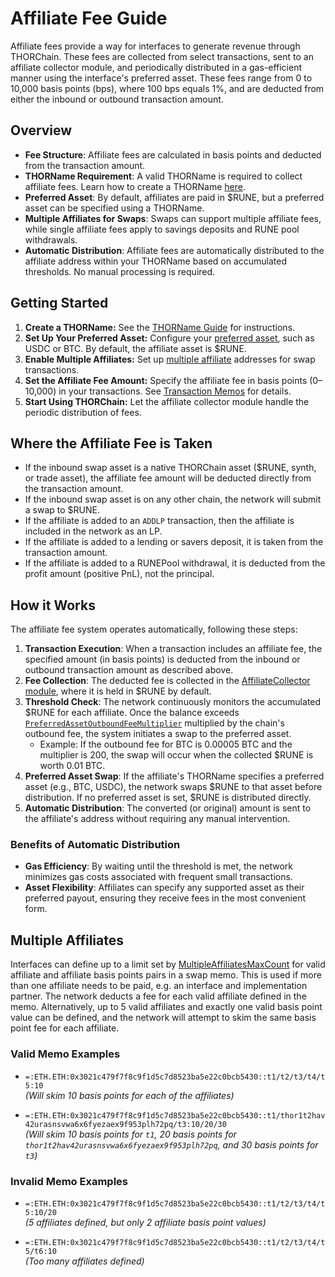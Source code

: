 # Affiliate Fee Guide

Affiliate fees provide a way for interfaces to generate revenue through THORChain. These fees are collected from select transactions, sent to an affiliate collector module, and periodically distributed in a gas-efficient manner using the interface's preferred asset. These fees range from 0 to 10,000 basis points (bps), where 100 bps equals 1%, and are deducted from either the inbound or outbound transaction amount.

## Overview

- **Fee Structure**: Affiliate fees are calculated in basis points and deducted from the transaction amount.
- **THORName Requirement**: A valid THORName is required to collect affiliate fees. Learn how to create a THORName [here](./thorname-guide.md).
- **Preferred Asset**: By default, affiliates are paid in $RUNE, but a preferred asset can be specified using a THORName.
- **Multiple Affiliates for Swaps**: Swaps can support multiple affiliate fees, while single affiliate fees apply to savings deposits and RUNE pool withdrawals.
- **Automatic Distribution**: Affiliate fees are automatically distributed to the affiliate address within your THORName based on accumulated thresholds. No manual processing is required.

## Getting Started

1. **Create a THORName:** See the [THORName Guide](./thorname-guide.md) for instructions.
1. **Set Up Your Preferred Asset:** Configure your [preferred asset](./thorname-guide.md#preferred-asset-for-affiliate-fees), such as USDC or BTC. By default, the affiliate asset is $RUNE.
1. **Enable Multiple Affiliates:** Set up [multiple affiliate](#multiple-affiliates) addresses for swap transactions.
1. **Set the Affiliate Fee Amount:** Specify the affiliate fee in basis points (0–10,000) in your transactions. See [Transaction Memos](../concepts/memos.md) for details.
1. **Start Using THORChain:** Let the affiliate collector module handle the periodic distribution of fees.

## Where the Affiliate Fee is Taken

- If the inbound swap asset is a native THORChain asset ($RUNE, synth, or trade asset), the affiliate fee amount will be deducted directly from the transaction amount.
- If the inbound swap asset is on any other chain, the network will submit a swap to $RUNE.
- If the affiliate is added to an `ADDLP` transaction, then the affiliate is included in the network as an LP.
- If the affiliate is added to a lending or savers deposit, it is taken from the transaction amount.
- If the affiliate is added to a RUNEPool withdrawal, it is deducted from the profit amount (positive PnL), not the principal.

## How it Works

The affiliate fee system operates automatically, following these steps:

1. **Transaction Execution**: When a transaction includes an affiliate fee, the specified amount (in basis points) is deducted from the inbound or outbound transaction amount as described above.
1. **Fee Collection**: The deducted fee is collected in the [AffiliateCollector module](https://thornode.ninerealms.com/thorchain/balance/module/affiliate_collector), where it is held in $RUNE by default.
1. **Threshold Check**: The network continuously monitors the accumulated $RUNE for each affiliate. Once the balance exceeds [`PreferredAssetOutboundFeeMultiplier`](../mimir.md#fee-management) multiplied by the chain's outbound fee, the system initiates a swap to the preferred asset.
   - Example: If the outbound fee for BTC is 0.00005 BTC and the multiplier is 200, the swap will occur when the collected $RUNE is worth 0.01 BTC.
1. **Preferred Asset Swap**: If the affiliate's THORName specifies a preferred asset (e.g., BTC, USDC), the network swaps $RUNE to that asset before distribution. If no preferred asset is set, $RUNE is distributed directly.
1. **Automatic Distribution**: The converted (or original) amount is sent to the affiliate's address without requiring any manual intervention.

### Benefits of Automatic Distribution

- **Gas Efficiency**: By waiting until the threshold is met, the network minimizes gas costs associated with frequent small transactions.
- **Asset Flexibility**: Affiliates can specify any supported asset as their preferred payout, ensuring they receive fees in the most convenient form.

## Multiple Affiliates

Interfaces can define up to a limit set by [MultipleAffiliatesMaxCount](../mimir.md) for valid affiliate and affiliate basis points pairs in a swap memo. This is used if more than one affiliate needs to be paid, e.g. an interface and implementation partner.
The network deducts a fee for each valid affiliate defined in the memo. Alternatively, up to 5 valid affiliates and exactly one valid basis point value can be defined, and the network will attempt to skim the same basis point fee for each affiliate.

### Valid Memo Examples

- `=:ETH.ETH:0x3021c479f7f8c9f1d5c7d8523ba5e22c0bcb5430::t1/t2/t3/t4/t5:10`  
  _(Will skim 10 basis points for each of the affiliates)_

- `=:ETH.ETH:0x3021c479f7f8c9f1d5c7d8523ba5e22c0bcb5430::t1/thor1t2hav42urasnsvwa6x6fyezaex9f953plh72pq/t3:10/20/30`  
  _(Will skim 10 basis points for `t1`, 20 basis points for `thor1t2hav42urasnsvwa6x6fyezaex9f953plh72pq`, and 30 basis points for `t3`)_

### Invalid Memo Examples

- `=:ETH.ETH:0x3021c479f7f8c9f1d5c7d8523ba5e22c0bcb5430::t1/t2/t3/t4/t5:10/20`  
  _(5 affiliates defined, but only 2 affiliate basis point values)_

- `=:ETH.ETH:0x3021c479f7f8c9f1d5c7d8523ba5e22c0bcb5430::t1/t2/t3/t4/t5/t6:10`  
  _(Too many affiliates defined)_
